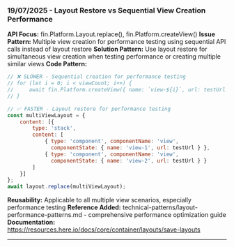 ### 19/07/2025 - Layout Restore vs Sequential View Creation Performance
**API Focus:** fin.Platform.Layout.replace(), fin.Platform.createView()
**Issue Pattern:** Multiple view creation for performance testing using sequential API calls instead of layout restore
**Solution Pattern:** Use layout restore for simultaneous view creation when testing performance or creating multiple similar views
**Code Pattern:**
```javascript
// ❌ SLOWER - Sequential creation for performance testing
// for (let i = 0; i < viewCount; i++) {
//     await fin.Platform.createView({ name: `view-${i}`, url: testUrl });
// }

// ✅ FASTER - Layout restore for performance testing
const multiViewLayout = {
    content: [{
        type: 'stack',
        content: [
            { type: 'component', componentName: 'view', 
              componentState: { name: 'view-1', url: testUrl } },
            { type: 'component', componentName: 'view', 
              componentState: { name: 'view-2', url: testUrl } }
        ]
    }]
};
await layout.replace(multiViewLayout);
```
**Reusability:** Applicable to all multiple view scenarios, especially performance testing
**Reference Added:** technical-patterns/layout-performance-patterns.md - comprehensive performance optimization guide
**Documentation:** https://resources.here.io/docs/core/container/layouts/save-layouts

---

